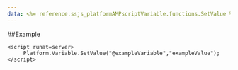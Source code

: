 ```yaml
---
data: <%= reference.ssjs_platformAMPscriptVariable.functions.SetValue %>
---
```


##Example
```
<script runat=server>
     Platform.Variable.SetValue("@exampleVariable","exampleValue");
</script>
```
